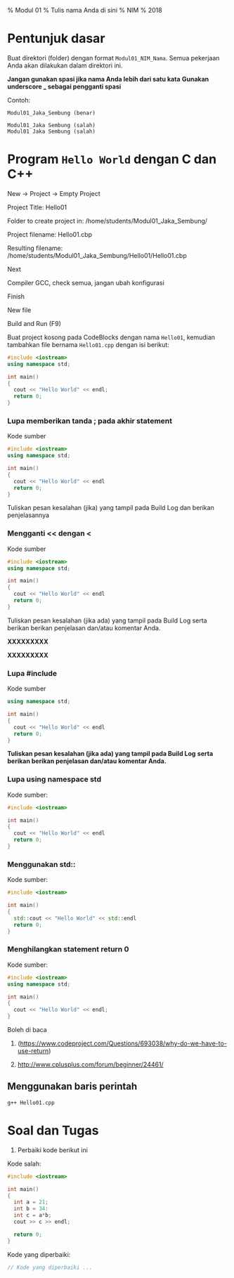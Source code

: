 % Modul 01
% Tulis nama Anda di sini
% NIM
% 2018


# Pentunjuk dasar

Buat direktori (folder) dengan format `Modul01_NIM_Nama`. Semua pekerjaan Anda
akan dilakukan dalam direktori ini.

**Jangan gunakan spasi jika nama Anda lebih dari satu kata**
**Gunakan underscore _ sebagai pengganti spasi**

Contoh:
```
Modul01_Jaka_Sembung (benar)

Modul01_Jaka Sembung (salah)
Modul01 Jaka Sembung (salah)
```

# Program `Hello World` dengan C dan C++

New -> Project -> Empty Project

Project Title: Hello01

Folder to create project in: /home/students/Modul01_Jaka_Sembung/

Project filename: Hello01.cbp

Resulting filename: /home/students/Modul01_Jaka_Sembung/Hello01/Hello01.cbp

Next

Compiler GCC, check semua, jangan ubah konfigurasi

Finish

New file

Build and Run (F9)


Buat project kosong pada CodeBlocks dengan nama `Hello01`, kemudian tambahkan file
bernama `Hello01.cpp` dengan isi berikut:

```c++
#include <iostream>
using namespace std;

int main()
{
  cout << "Hello World" << endl;
  return 0;
}
```

### Lupa memberikan tanda ; pada akhir statement

Kode sumber

```c++
#include <iostream>
using namespace std;

int main()
{
  cout << "Hello World" << endl
  return 0;
}
```

Tuliskan pesan kesalahan (jika) yang tampil pada Build Log dan berikan penjelasannya

### Mengganti << dengan <

Kode sumber

```c++
#include <iostream>
using namespace std;

int main()
{
  cout << "Hello World" << endl
  return 0;
}
```

Tuliskan pesan kesalahan (jika ada) yang tampil pada Build Log
serta berikan berikan penjelasan dan/atau komentar Anda.

**XXXXXXXXX**

**XXXXXXXXX**


### Lupa #include <iostream>

Kode sumber

```c++
using namespace std;

int main()
{
  cout << "Hello World" << endl
  return 0;
}
```

**Tuliskan pesan kesalahan (jika ada) yang tampil pada Build Log**
**serta berikan berikan penjelasan dan/atau komentar Anda.**



### Lupa using namespace std

Kode sumber:

```c++
#include <iostream>

int main()
{
  cout << "Hello World" << endl
  return 0;
}
```

### Menggunakan std::

Kode sumber:

```c++
#include <iostream>

int main()
{
  std::cout << "Hello World" << std::endl
  return 0;
}
```


### Menghilangkan statement return 0

Kode sumber:

```c++
#include <iostream>
using namespace std;

int main()
{
  cout << "Hello World" << endl;
}
```

Boleh di baca

1. (https://www.codeproject.com/Questions/693038/why-do-we-have-to-use-return)

2. http://www.cplusplus.com/forum/beginner/24461/



## Menggunakan baris perintah

```
g++ Hello01.cpp
```


# Soal dan Tugas

1. Perbaiki kode berikut ini

Kode salah:

```c++
#include <iostream>

int main()
{
  int a = 21;
  int b = 34:
  int c = a*b;
  cout >> c >> endl;

  return 0;
}
```

Kode yang diperbaiki:

```c++
// Kode yang diperbaiki ...
```
